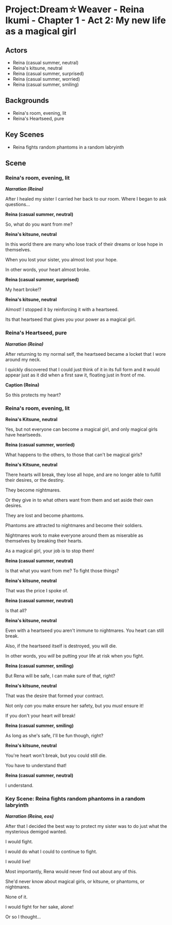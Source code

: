 Project:Dream☆Weaver - Reina Ikumi - Chapter 1 - Act 2: My new life as a magical girl
================================

Actors
------
* Reina (casual summer, neutral)
* Reina's kitsune, neutral
* Reina (casual summer, surprised)
* Reina (casual summer, worried)
* Reina (casual summer, smiling)

Backgrounds
-----------
* Reina's room, evening, lit
* Reina's Heartseed, pure

Key Scenes
----------
* Reina fights random phantoms in a random labryinth

Scene
-----

### Reina's room, evening, lit

***Narration (Reina)***

After I healed my sister I carried her back to our room. Where I began to ask questions...

**Reina (casual summer, neutral)**

So, what do you want from me?

**Reina's kitsune, neutral**

In this world there are many who lose track of their dreams or lose hope in themselves.

When you lost your sister, you almost lost your hope.

In other words, your heart almost broke.

**Reina (casual summer, surprised)**

My heart broke!?

**Reina's kitsune, neutral**

Almost! I stopped it by reinforcing it with a heartseed.

Its that heartseed that gives you your power as a magical girl.

### Reina's Heartseed, pure

***Narration (Reina)***

After returning to my normal self, the heartseed became a locket that I wore around my neck.

I quickly discovered that I could just think of it in its full form and it would appear just as it did when a first saw it, floating just in front of me.

**Caption (Reina)**

So this protects my heart?

### Reina's room, evening, lit

**Reina's Kitsune, neutral**

Yes, but not everyone can become a magical girl, and only magical girls have heartseeds.

**Reina (casual summer, worried)**

What happens to the others, to those that can't be magical girls?

**Reina's Kitsune, neutral**

There hearts will break, they lose all hope, and are no longer able to fulfill their desires, or the destiny.

They become nightmares.

Or they give in to what others want from them and set aside their own desires.

They are lost and become phantoms.

Phantoms are attracted to nightmares and become their soldiers.

Nightmares work to make everyone around them as miserable as themselves by breaking their hearts.

As a magical girl, your job is to stop them!

**Reina (casual summer, neutral)**

Is that what you want from me? To fight those things?

**Reina's kitsune, neutral**

That was the price I spoke of.

**Reina (casual summer, neutral)**

Is that all?

**Reina's kitsune, neutral**

Even with a heartseed you aren't immune to nightmares. You heart can still break.

Also, if the heartseed itself is destroyed, you will die.

In other words, you *will* be putting your life at risk when you fight.

**Reina (casual summer, smiling)**

But Rena will be safe, I can make sure of that, right?

**Reina's kitsune, neutral**

That was the desire that formed your contract.

Not only *can* you make ensure her safety, but you *must* ensure it!

If you don't your heart *will* break!

**Reina (casual summer, smiling)**

As long as she's safe, I'll be fun though, right?

**Reina's kitsune, neutral**

You're heart won't break, but you could still die.

You have to understand that!

**Reina (casual summer, neutral)**

I understand.

### Key Scene: Reina fights random phantoms in a random labryinth

***Narration (Reina, eos)***

After that I decided the best way to protect my sister was to do just what the mysterious demigod wanted.

I would fight.

I would do what I could to continue to fight.

I would live!

Most importantly, Rena would never find out about any of this.

She'd never know about magical girls, or kitsune, or phantoms, or nightmares.

None of it.

I would fight for her sake, alone!

Or so I thought...